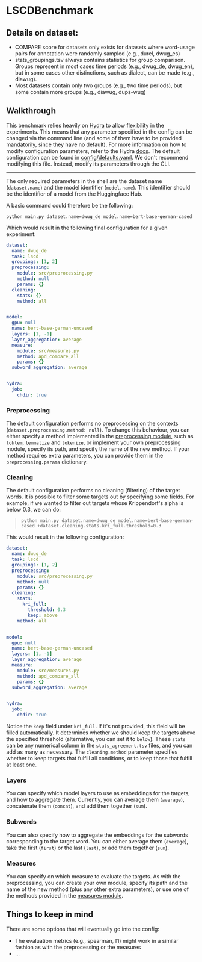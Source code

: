 # LSCDBenchmark

## Details on dataset:

- COMPARE score for datasets only exists for datasets where word-usage pairs for annotation were randomly sampled (e.g., durel, dwug_es)
- stats_groupings.tsv always contains statistics for group comparison. Groups represent in most cases time periods (e.g., dwug_de, dwug_en), but in some cases other distinctions, such as dialect, can be made (e.g., diawug).
- Most datasets contain only two groups (e.g., two time periods), but some contain more groups (e.g., diawug, dups-wug)

## Walkthrough

This benchmark relies heavily on [Hydra](hydra.cc) to allow flexibility in the
experiments. This means that any parameter specified in the config can be
changed via the command line (and some of them have to be provided mandatorily,
since they have no default).
For more information on how to modify configuration parameters, refer to the
Hydra [docs](https://hydra.cc/docs/advanced/override_grammar/basic/).  The default configuration can be found in
[config/defaults.yaml](config/defaults.yaml). We don't recommend modifying this
file. Instead, modify its parameters through the CLI.

---

The only required parameters in the shell are the dataset name (`dataset.name`)
and the model identifier (`model.name`). This identifier should be the identifier
of a model from the Huggingface Hub.

A basic command could therefore be the following:

`python main.py dataset.name=dwug_de model.name=bert-base-german-cased`

Which would result in the following final configuration for a given experiment:

```yaml
dataset:
  name: dwug_de
  task: lscd
  groupings: [1, 2]
  preprocessing:
    module: src/preprocessing.py
    method: null
    params: {}
  cleaning:
    stats: {}
    method: all


model:
  gpu: null
  name: bert-base-german-uncased
  layers: [1, -1]
  layer_aggregation: average
  measure: 
    module: src/measures.py
    method: apd_compare_all
    params: {}
  subword_aggregation: average


hydra:
  job:
    chdir: true
```


### Preprocessing

The default configuration performs no preprocessing on the contexts (`dataset.preprocessing.method: null`). To change this behaviour, you can either specify a method implemented in the [preprocessing module](src/preprocessing.py), such as `toklem`, `lemmatize` and `tokenize`, or implement your own preprocessing module, specify its path, and specify the name of the new method. If your method requires extra parameters, you can provide them in the `preprocessing.params` dictionary.

### Cleaning

The default configuration performs no cleaning (filtering) of the target words. It is possible to filter some targets out by specifying some fields. For example, if we wanted to filter out targets whose Krippendorf's alpha is below 0.3, we can do:

> `python main.py dataset.name=dwug_de model.name=bert-base-german-cased +dataset.cleaning.stats.kri_full.threshold=0.3`

This would result in the following configuration:

```yaml
dataset:
  name: dwug_de
  task: lscd
  groupings: [1, 2]
  preprocessing:
    module: src/preprocessing.py
    method: null
    params: {}
  cleaning:
    stats:
      kri_full:
        threshold: 0.3
        keep: above
    method: all


model:
  gpu: null
  name: bert-base-german-uncased
  layers: [1, -1]
  layer_aggregation: average
  measure: 
    module: src/measures.py
    method: apd_compare_all
    params: {}
  subword_aggregation: average


hydra:
  job:
    chdir: true
```

Notice the `keep` field under `kri_full`. If it's not provided, this field will
be filled automatically. It determines whether we should keep the targets above
the specified threshold (alternative, you can set it to `below`).
These `stats` can be any numerical column in the `stats_agreement.tsv` files, and
you can add as many as necessary. The `cleaning.method` parameter specifies
whether to keep targets that fulfill all conditions, or to keep those that
fulfill at least one.

### Layers

You can specify which model layers to use as embeddings for the targets, and how to aggregate them. Currently, you can average them (`average`), concatenate them (`concat`), and add them together (`sum`).

### Subwords

You can also specify how to aggregate the embeddings for the subwords corresponding to the target word. You can either average them (`average`), take the first (`first`) or the last (`last`), or add them together (`sum`).

### Measures

You can specify on which measure to evaluate the targets. As with the preprocessing, you can create your own module, specify its path and the name of the new method (plus any other extra parameters), or use one of the methods provided in the [measures module](src/measures.py).


## Things to keep in mind

There are some options that will eventually go into the config:

- The evaluation metrics (e.g., spearman, f1) might work in a similar fashion as with the preprocessing or the measures
- ...